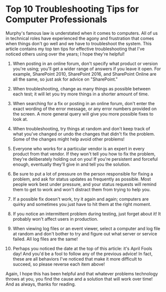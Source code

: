 # Top 10 Troubleshooting Tips for Computer Professionals

Murphy's famous law is understated when it comes to computers. All of us in technical roles have experienced the agony and frustration that comes when things don't go well and we have to troubleshoot the system. This article contains my top ten tips for effective troubleshooting that I've noticed others using over the years; I hope they're helpful!

1. When posting in an online forum, don't specify what product or version you're using; you'll get a wider range of answers if you leave it open. For example, SharePoint 2010, SharePoint 2016, and SharePoint Online are all the same, so just ask for advice on "SharePoint."

1. When troubleshooting, change as many things as possible between each test; it will let you try more things in a shorter amount of time.

1. When searching for a fix or posting in an online forum, don't enter the exact wording of the error message, or any error numbers provided on the screen. A more general query will give you more possible fixes to look at.

1. When troubleshooting, try things at random and don't keep track of what you've changed or undo the changes that didn't fix the problem. Some of the changes might help avoid other problems!

1. Everyone who works for a particular vendor is an expert in every product from that vendor. If they won't tell you how to fix the problem, they're deliberately holding out on you! If you're persistent and forceful enough,  eventually they'll give in and tell you the solution.

1. Be sure to put a lot of pressure on the person responsible for fixing a problem, and ask for status updates as frequently as possible. Most people work best under pressure, and your status requests will remind them to get to work and won't distract them from trying to help you.

1. If a possible fix doesn't work, try it again and again; computers are quirky and sometimes you just have to hit them at the right moment.

1. If you notice an intermittent problem during testing, just forget about it! It probably won't affect users in production.

1. When viewing log files or an event viewer, select a computer and log file at random and don't bother to try and figure out what server or service failed. All log files are the same!

1. Perhaps you noticed the date at the top of this article: it's April Fools day! And you'd be a fool to follow any of the previous advice! In fact, these are all behaviors I've noticed that make it more difficult to succeed, so please reverse each item above!

Again, I hope this has been helpful and that whatever problems technology throws at you, you find the cause and a solution that will work over time! And as always, thanks for reading.